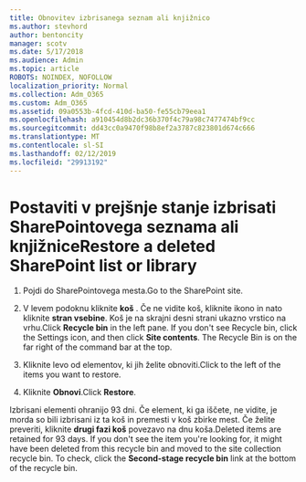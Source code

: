 ```yaml
---
title: Obnovitev izbrisanega seznam ali knjižnico
ms.author: stevhord
author: bentoncity
manager: scotv
ms.date: 5/17/2018
ms.audience: Admin
ms.topic: article
ROBOTS: NOINDEX, NOFOLLOW
localization_priority: Normal
ms.collection: Adm_O365
ms.custom: Adm_O365
ms.assetid: 09a0553b-4fcd-410d-ba50-fe55cb79eea1
ms.openlocfilehash: a910454d8b2dc36b370f4c79a98c7477474bf9cc
ms.sourcegitcommit: dd43cc0a9470f98b8ef2a3787c823801d674c666
ms.translationtype: MT
ms.contentlocale: sl-SI
ms.lasthandoff: 02/12/2019
ms.locfileid: "29913192"
---
```

# <a name="restore-a-deleted-sharepoint-list-or-library"></a><span data-ttu-id="33148-102">Postaviti v prejšnje stanje izbrisati SharePointovega seznama ali knjižnice</span><span class="sxs-lookup"><span data-stu-id="33148-102">Restore a deleted SharePoint list or library</span></span>

1. <span data-ttu-id="33148-103">Pojdi do SharePointovega mesta.</span><span class="sxs-lookup"><span data-stu-id="33148-103">Go to the SharePoint site.</span></span>
    
2. <span data-ttu-id="33148-p101">V levem podoknu kliknite **koš** . Če ne vidite koš, kliknite ikono in nato kliknite **stran vsebine**. Koš je na skrajni desni strani ukazno vrstico na vrhu.</span><span class="sxs-lookup"><span data-stu-id="33148-p101">Click **Recycle bin** in the left pane. If you don't see Recycle bin, click the Settings icon, and then click **Site contents**. The Recycle Bin is on the far right of the command bar at the top.</span></span>
    
3. <span data-ttu-id="33148-107">Kliknite levo od elementov, ki jih želite obnoviti.</span><span class="sxs-lookup"><span data-stu-id="33148-107">Click to the left of the items you want to restore.</span></span>
    
4. <span data-ttu-id="33148-108">Kliknite **Obnovi**.</span><span class="sxs-lookup"><span data-stu-id="33148-108">Click **Restore**.</span></span>
    
<span data-ttu-id="33148-p102">Izbrisani elementi ohranijo 93 dni. Če element, ki ga iščete, ne vidite, je morda so bili izbrisani iz ta koš in premesti v koš zbirke mest. Če želite preveriti, kliknite **drugi fazi koš** povezavo na dnu koša.</span><span class="sxs-lookup"><span data-stu-id="33148-p102">Deleted items are retained for 93 days. If you don't see the item you're looking for, it might have been deleted from this recycle bin and moved to the site collection recycle bin. To check, click the **Second-stage recycle bin** link at the bottom of the recycle bin.</span></span> 
  

